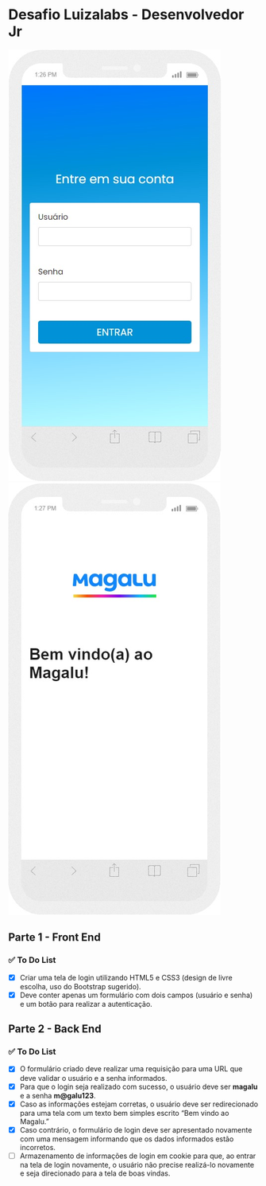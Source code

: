 # Desafio Luizalabs - Desenvolvedor Jr

<div>
  <img src="./assets/img/screenshot_1.jpg" alt="tela 1">
  <img src="./assets/img/screenshot_2.jpg" alt="tela 2">
 </div>

## Parte 1 - Front End

### ✅ To Do List
- [x] Criar uma tela de login utilizando HTML5 e CSS3 (design de livre escolha, uso do Bootstrap sugerido).
- [x] Deve conter apenas um formulário com dois campos (usuário e
senha) e um botão para realizar a autenticação.

## Parte 2 - Back End

### ✅ To Do List
- [x] O formulário criado deve realizar uma requisição para uma URL que deve validar
o usuário e a senha informados.
- [x] Para que o login seja realizado com sucesso, o
usuário deve ser **magalu** e a senha **m@galu123**.
- [x] Caso as informações estejam corretas, o usuário deve ser redirecionado para
uma tela com um texto bem simples escrito “Bem vindo ao Magalu.”
- [x] Caso contrário, o formulário de login deve ser apresentado novamente com uma
mensagem informando que os dados informados estão incorretos.
- [ ] Armazenamento de informações de login em cookie para que, ao entrar na tela
de login novamente, o usuário não precise realizá-lo novamente e seja
direcionado para a tela de boas vindas.
